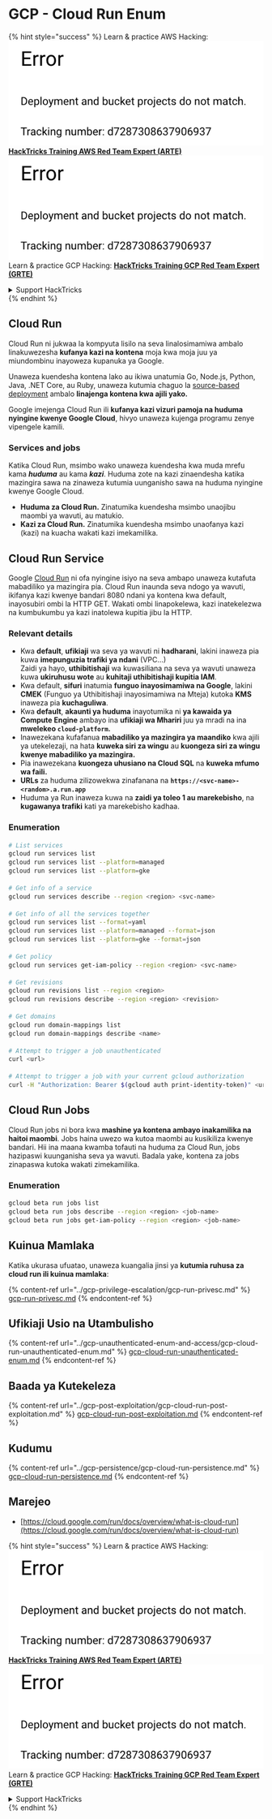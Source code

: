 # GCP - Cloud Run Enum

{% hint style="success" %}
Learn & practice AWS Hacking:<img src="../../../.gitbook/assets/image (1) (1).png" alt="" data-size="line">[**HackTricks Training AWS Red Team Expert (ARTE)**](https://training.hacktricks.xyz/courses/arte)<img src="../../../.gitbook/assets/image (1) (1).png" alt="" data-size="line">\
Learn & practice GCP Hacking: <img src="../../../.gitbook/assets/image (2).png" alt="" data-size="line">[**HackTricks Training GCP Red Team Expert (GRTE)**<img src="../../../.gitbook/assets/image (2).png" alt="" data-size="line">](https://training.hacktricks.xyz/courses/grte)

<details>

<summary>Support HackTricks</summary>

* Check the [**subscription plans**](https://github.com/sponsors/carlospolop)!
* **Join the** 💬 [**Discord group**](https://discord.gg/hRep4RUj7f) or the [**telegram group**](https://t.me/peass) or **follow** us on **Twitter** 🐦 [**@hacktricks\_live**](https://twitter.com/hacktricks\_live)**.**
* **Share hacking tricks by submitting PRs to the** [**HackTricks**](https://github.com/carlospolop/hacktricks) and [**HackTricks Cloud**](https://github.com/carlospolop/hacktricks-cloud) github repos.

</details>
{% endhint %}

## Cloud Run <a href="#reviewing-cloud-run-configurations" id="reviewing-cloud-run-configurations"></a>

Cloud Run ni jukwaa la kompyuta lisilo na seva linalosimamiwa ambalo linakuwezesha **kufanya kazi na kontena** moja kwa moja juu ya miundombinu inayoweza kupanuka ya Google.

Unaweza kuendesha kontena lako au ikiwa unatumia Go, Node.js, Python, Java, .NET Core, au Ruby, unaweza kutumia chaguo la [source-based deployment](https://cloud.google.com/run/docs/deploying-source-code) ambalo **linajenga kontena kwa ajili yako.**

Google imejenga Cloud Run ili **kufanya kazi vizuri pamoja na huduma nyingine kwenye Google Cloud**, hivyo unaweza kujenga programu zenye vipengele kamili.

### Services and jobs <a href="#services-and-jobs" id="services-and-jobs"></a>

Katika Cloud Run, msimbo wako unaweza kuendesha kwa muda mrefu kama _**huduma**_ au kama _**kazi**_. Huduma zote na kazi zinaendesha katika mazingira sawa na zinaweza kutumia uunganisho sawa na huduma nyingine kwenye Google Cloud.

* **Huduma za Cloud Run.** Zinatumika kuendesha msimbo unaojibu maombi ya wavuti, au matukio.
* **Kazi za Cloud Run.** Zinatumika kuendesha msimbo unaofanya kazi (kazi) na kuacha wakati kazi imekamilika.

## Cloud Run Service

Google [Cloud Run](https://cloud.google.com/run) ni ofa nyingine isiyo na seva ambapo unaweza kutafuta mabadiliko ya mazingira pia. Cloud Run inaunda seva ndogo ya wavuti, ikifanya kazi kwenye bandari 8080 ndani ya kontena kwa default, inayosubiri ombi la HTTP GET. Wakati ombi linapokelewa, kazi inatekelezwa na kumbukumbu ya kazi inatolewa kupitia jibu la HTTP.

### Relevant details

* Kwa **default**, **ufikiaji** wa seva ya wavuti ni **hadharani**, lakini inaweza pia kuwa **imepunguzia trafiki ya ndani** (VPC...)\
Zaidi ya hayo, **uthibitishaji** wa kuwasiliana na seva ya wavuti unaweza kuwa **ukiruhusu wote** au **kuhitaji uthibitishaji kupitia IAM**.
* Kwa default, **sifuri** inatumia **funguo inayosimamiwa na Google**, lakini **CMEK** (Funguo ya Uthibitishaji inayosimamiwa na Mteja) kutoka **KMS** inaweza pia **kuchaguliwa**.
* Kwa **default**, **akaunti ya huduma** inayotumika ni **ya kawaida ya Compute Engine** ambayo ina **ufikiaji wa Mhariri** juu ya mradi na ina **mwelekeo `cloud-platform`.**
* Inawezekana kufafanua **mabadiliko ya mazingira ya maandiko** kwa ajili ya utekelezaji, na hata **kuweka siri za wingu** au **kuongeza siri za wingu kwenye mabadiliko ya mazingira.**
* Pia inawezekana **kuongeza uhusiano na Cloud SQL** na **kuweka mfumo wa faili.**
* **URLs** za huduma zilizowekwa zinafanana na **`https://<svc-name>-<random>.a.run.app`**
* Huduma ya Run inaweza kuwa na **zaidi ya toleo 1 au marekebisho**, na **kugawanya trafiki** kati ya marekebisho kadhaa.

### Enumeration
```bash
# List services
gcloud run services list
gcloud run services list --platform=managed
gcloud run services list --platform=gke

# Get info of a service
gcloud run services describe --region <region> <svc-name>

# Get info of all the services together
gcloud run services list --format=yaml
gcloud run services list --platform=managed --format=json
gcloud run services list --platform=gke --format=json

# Get policy
gcloud run services get-iam-policy --region <region> <svc-name>

# Get revisions
gcloud run revisions list --region <region>
gcloud run revisions describe --region <region> <revision>

# Get domains
gcloud run domain-mappings list
gcloud run domain-mappings describe <name>

# Attempt to trigger a job unauthenticated
curl <url>

# Attempt to trigger a job with your current gcloud authorization
curl -H "Authorization: Bearer $(gcloud auth print-identity-token)" <url>
```
## Cloud Run Jobs

Cloud Run jobs ni bora kwa **mashine ya kontena ambayo inakamilika na haitoi maombi**. Jobs haina uwezo wa kutoa maombi au kusikiliza kwenye bandari. Hii ina maana kwamba tofauti na huduma za Cloud Run, jobs hazipaswi kuunganisha seva ya wavuti. Badala yake, kontena za jobs zinapaswa kutoka wakati zimekamilika.

### Enumeration
```bash
gcloud beta run jobs list
gcloud beta run jobs describe --region <region> <job-name>
gcloud beta run jobs get-iam-policy --region <region> <job-name>
```
## Kuinua Mamlaka

Katika ukurasa ufuatao, unaweza kuangalia jinsi ya **kutumia ruhusa za cloud run ili kuinua mamlaka**:

{% content-ref url="../gcp-privilege-escalation/gcp-run-privesc.md" %}
[gcp-run-privesc.md](../gcp-privilege-escalation/gcp-run-privesc.md)
{% endcontent-ref %}

## Ufikiaji Usio na Utambulisho

{% content-ref url="../gcp-unauthenticated-enum-and-access/gcp-cloud-run-unauthenticated-enum.md" %}
[gcp-cloud-run-unauthenticated-enum.md](../gcp-unauthenticated-enum-and-access/gcp-cloud-run-unauthenticated-enum.md)
{% endcontent-ref %}

## Baada ya Kutekeleza

{% content-ref url="../gcp-post-exploitation/gcp-cloud-run-post-exploitation.md" %}
[gcp-cloud-run-post-exploitation.md](../gcp-post-exploitation/gcp-cloud-run-post-exploitation.md)
{% endcontent-ref %}

## Kudumu

{% content-ref url="../gcp-persistence/gcp-cloud-run-persistence.md" %}
[gcp-cloud-run-persistence.md](../gcp-persistence/gcp-cloud-run-persistence.md)
{% endcontent-ref %}

## Marejeo

* [https://cloud.google.com/run/docs/overview/what-is-cloud-run](https://cloud.google.com/run/docs/overview/what-is-cloud-run)

{% hint style="success" %}
Learn & practice AWS Hacking:<img src="../../../.gitbook/assets/image (1) (1).png" alt="" data-size="line">[**HackTricks Training AWS Red Team Expert (ARTE)**](https://training.hacktricks.xyz/courses/arte)<img src="../../../.gitbook/assets/image (1) (1).png" alt="" data-size="line">\
Learn & practice GCP Hacking: <img src="../../../.gitbook/assets/image (2).png" alt="" data-size="line">[**HackTricks Training GCP Red Team Expert (GRTE)**<img src="../../../.gitbook/assets/image (2).png" alt="" data-size="line">](https://training.hacktricks.xyz/courses/grte)

<details>

<summary>Support HackTricks</summary>

* Check the [**subscription plans**](https://github.com/sponsors/carlospolop)!
* **Join the** 💬 [**Discord group**](https://discord.gg/hRep4RUj7f) or the [**telegram group**](https://t.me/peass) or **follow** us on **Twitter** 🐦 [**@hacktricks\_live**](https://twitter.com/hacktricks\_live)**.**
* **Share hacking tricks by submitting PRs to the** [**HackTricks**](https://github.com/carlospolop/hacktricks) and [**HackTricks Cloud**](https://github.com/carlospolop/hacktricks-cloud) github repos.

</details>
{% endhint %}
